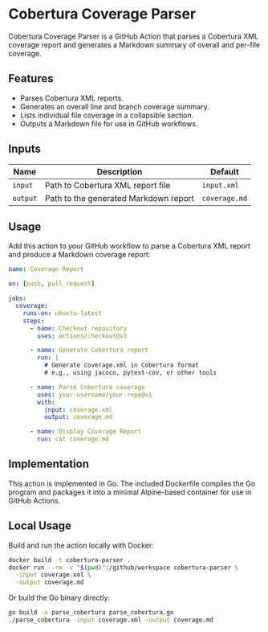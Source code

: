 # Cobertura Coverage Parser

Cobertura Coverage Parser is a GitHub Action that parses a Cobertura XML coverage report and generates a Markdown summary of overall and per-file coverage.

## Features

- Parses Cobertura XML reports.
- Generates an overall line and branch coverage summary.
- Lists individual file coverage in a collapsible section.
- Outputs a Markdown file for use in GitHub workflows.

## Inputs

| Name     | Description                           | Default      |
|----------|---------------------------------------|--------------|
| `input`  | Path to Cobertura XML report file     | `input.xml`  |
| `output` | Path to the generated Markdown report | `coverage.md`|

## Usage

Add this action to your GitHub workflow to parse a Cobertura XML report and produce a Markdown coverage report:

```yaml
name: Coverage Report

on: [push, pull_request]

jobs:
  coverage:
    runs-on: ubuntu-latest
    steps:
      - name: Checkout repository
        uses: actions/checkout@v3

      - name: Generate Cobertura report
        run: |
          # Generate coverage.xml in Cobertura format
          # e.g., using jacoco, pytest-cov, or other tools

      - name: Parse Cobertura coverage
        uses: your-username/your-repo@v1
        with:
          input: coverage.xml
          output: coverage.md

      - name: Display Coverage Report
        run: cat coverage.md
```

## Implementation

This action is implemented in Go. The included Dockerfile compiles the Go program and packages it into a minimal Alpine-based container for use in GitHub Actions.

## Local Usage

Build and run the action locally with Docker:

```bash
docker build -t cobertura-parser .
docker run --rm -v "$(pwd)":/github/workspace cobertura-parser \
  -input coverage.xml \
  -output coverage.md
```

Or build the Go binary directly:

```bash
go build -o parse_cobertura parse_cobertura.go
./parse_cobertura -input coverage.xml -output coverage.md
```